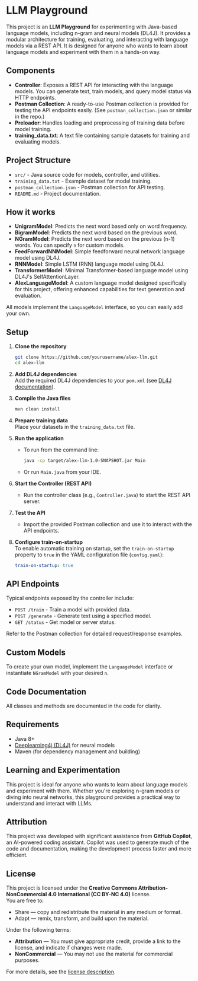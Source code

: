 # LLM Playground

This project is an **LLM Playground** for experimenting with Java-based language models, including n-gram and neural models (DL4J). It provides a modular architecture for training, evaluating, and interacting with language models via a REST API. It is designed for anyone who wants to learn about language models and experiment with them in a hands-on way.

## Components

- **Controller**: Exposes a REST API for interacting with the language models. You can generate text, train models, and query model status via HTTP endpoints.
- **Postman Collection**: A ready-to-use Postman collection is provided for testing the API endpoints easily. (See `postman_collection.json` or similar in the repo.)
- **Preloader**: Handles loading and preprocessing of training data before model training.
- **training_data.txt**: A text file containing sample datasets for training and evaluating models.

## Project Structure

- `src/` - Java source code for models, controller, and utilities.
- `training_data.txt` - Example dataset for model training.
- `postman_collection.json` - Postman collection for API testing.
- `README.md` - Project documentation.

## How it works

- **UnigramModel**: Predicts the next word based only on word frequency.
- **BigramModel**: Predicts the next word based on the previous word.
- **NGramModel**: Predicts the next word based on the previous (n-1) words. You can specify `n` for custom models.
- **FeedForwardNNModel**: Simple feedforward neural network language model using DL4J.
- **RNNModel**: Simple LSTM (RNN) language model using DL4J.
- **TransformerModel**: Minimal Transformer-based language model using DL4J's SelfAttentionLayer.
- **AlexLanguageModel**: A custom language model designed specifically for this project, offering enhanced capabilities for text generation and evaluation.

All models implement the `LanguageModel` interface, so you can easily add your own.

## Setup

1. **Clone the repository**
   ```sh
   git clone https://github.com/yourusername/alex-llm.git
   cd alex-llm
   ```

2. **Add DL4J dependencies**  
   Add the required DL4J dependencies to your `pom.xml` (see [DL4J documentation](https://deeplearning4j.konduit.ai/)).

3. **Compile the Java files**
   ```sh
   mvn clean install
   ```

4. **Prepare training data**  
   Place your datasets in the `training_data.txt` file.

5. **Run the application**
   - To run from the command line:
     ```sh
     java -cp target/alex-llm-1.0-SNAPSHOT.jar Main
     ```
   - Or run `Main.java` from your IDE.

6. **Start the Controller (REST API)**
   - Run the controller class (e.g., `Controller.java`) to start the REST API server.

7. **Test the API**
   - Import the provided Postman collection and use it to interact with the API endpoints.

8. **Configure train-on-startup**  
   To enable automatic training on startup, set the `train-on-startup` property to `true` in the YAML configuration file (`config.yaml`):
   ```yaml
   train-on-startup: true
   ```

## API Endpoints

Typical endpoints exposed by the controller include:
- `POST /train` - Train a model with provided data.
- `POST /generate` - Generate text using a specified model.
- `GET /status` - Get model or server status.

Refer to the Postman collection for detailed request/response examples.

## Custom Models

To create your own model, implement the `LanguageModel` interface or instantiate `NGramModel` with your desired `n`.

## Code Documentation

All classes and methods are documented in the code for clarity.

## Requirements

- Java 8+
- [Deeplearning4j (DL4J)](https://deeplearning4j.konduit.ai/) for neural models
- Maven (for dependency management and building)

## Learning and Experimentation

This project is ideal for anyone who wants to learn about language models and experiment with them. Whether you're exploring n-gram models or diving into neural networks, this playground provides a practical way to understand and interact with LLMs.

## Attribution

This project was developed with significant assistance from **GitHub Copilot**, an AI-powered coding assistant. Copilot was used to generate much of the code and documentation, making the development process faster and more efficient.

## License

This project is licensed under the **Creative Commons Attribution-NonCommercial 4.0 International (CC BY-NC 4.0)** license.  
You are free to:
- Share — copy and redistribute the material in any medium or format.
- Adapt — remix, transform, and build upon the material.

Under the following terms:
- **Attribution** — You must give appropriate credit, provide a link to the license, and indicate if changes were made.
- **NonCommercial** — You may not use the material for commercial purposes.

For more details, see the [license description](https://creativecommons.org/licenses/by-nc/4.0/).